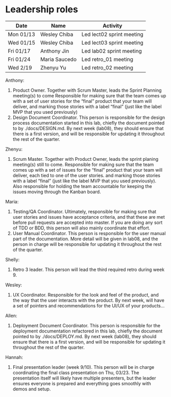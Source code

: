 # Leadership roles

| Date      | Name              | Activity                                               |
|-----------|-------------------|--------------------------------------------------------|
| Mon 01/13 | Wesley Chiba      | Led lect02 sprint meeting                              | 
| Wed 01/15 | Wesley Chiba      | Led lect03 sprint meeting                              | 
| Fri 01/17 | Anthony Jin       | Led lab02 sprint meeting                               | 
| Fri 01/24 | Maria Saucedo     | Led retro_01 meeting                                   |
| Wed 2/19  | Zhenyu Yu         | Led retro_02 meeting                                   |

Anthony: 
1. Product Owner. Together with Scrum Master, leads the Sprint Planning meeting(s) to come Responsible for making sure that the team comes up with a set of user stories for the “final” product that your team will deliver, and marking those stories with a label “final” (just like the label MVP that you used previously)
2. Design Document Coordinator. This person is responsible for the design process documentation started in this lab, chiefly the document pointed to by ./docs/DESIGN.md. By next week (lab08), they should ensure that there is a first version, and will be responsible for updating it throughout the rest of the quarter.

Zhenyu:
1. Scrum Master. Together with Product Owner, leads the sprint planing meeting(s) still to come. Responsible for making sure that the team comes up with a set of issues for the “final” product that your team will deliver, each tied to one of the user stories. and marking those stories with a label “final” (just like the label MVP that you used previously). Also responsible for holding the team accountable for keeping the issues moving through the Kanban board.

Maria:
1. Testing/QA Coordinator. Ultimately, responsible for making sure that user stories and issues have acceptance criteria, and that these are met before pull requests are accepted into master. If you are doing any sort of TDD or BDD, this person will also mainly coordinate that effort.
2. User Manual Coordinator. This person is responsible for the user manual part of the documentation. More detail will be given in lab08, and the person in charge will be responsible for updating it throughout the rest of the quarter.

Shelly: 
1. Retro 3 leader. This person will lead the third required retro during week 9.

Wesley:
1. UX Coordinator. Responsible for the look and feel of the product, and the way that the user interacts with the product. By next week, will have a set of pointers and recommendations for the UI/UX of your products…

Allen:
1. Deployment Document Coordinator. This person is responsible for the deployment documentation refactored in this lab, chiefly the document pointed to by ./docs/DEPLOY.md. By next week (lab08), they should ensure that there is a first version, and will be responsible for updating it throughout the rest of the quarter.

Hannah:
1. Final presentation leader (week 9/10). This person will be in charge coordinating the final class presentation on Thu, 03/23. The presentation itself will likely have multiple presenters, but the leader ensures everyone is prepared and everything goes smoothly with demos and setup.
